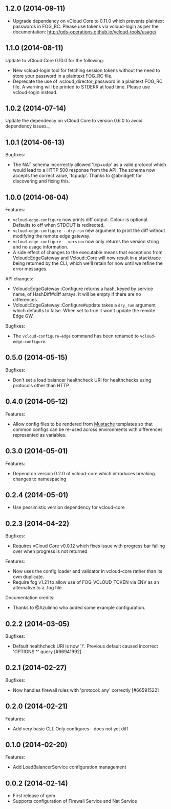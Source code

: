 ## 1.2.0 (2014-09-11)

  - Upgrade dependency on vCloud Core to 0.11.0 which prevents plaintext
    passwords in FOG_RC. Please use tokens via vcloud-login as per
    the documentation: http://gds-operations.github.io/vcloud-tools/usage/

## 1.1.0 (2014-08-11)

Update to vCloud Core 0.10.0 for the following:

  - New vcloud-login tool for fetching session tokens without the need to
    store your password in a plaintext FOG_RC file.
  - Deprecate the use of :vcloud_director_password in a plaintext FOG_RC
    file. A warning will be printed to STDERR at load time. Please use
    vcloud-login instead.

## 1.0.2 (2014-07-14)

Update the dependency on vCloud Core to version 0.6.0 to avoid dependency issues._

## 1.0.1 (2014-06-13)

Bugfixes:

  - The NAT schema incorrectly allowed 'tcp+udp' as a valid protocol which would
  lead to a HTTP 500 response from the API. The schema now accepts the correct value,
  'tcpudp'. Thanks to @abridgett for discovering and fixing this.

## 1.0.0 (2014-06-04)

Features:

  - `vcloud-edge-configure` now prints diff output. Colour is optional.
    Defaults to off when STDOUT is redirected.
  - `vcloud-edge-configure --dry-run` new argument to print the diff without
    modifying the remote edge gateway.
  - `vcloud-edge-configure --version` now only returns the version string
    and no usage information.
  - A side effect of changes to the executable means that exceptions from
    Vcloud::EdgeGateway and Vcloud::Core will now result in a stacktrace
    being returned by the CLI, which we'll retain for now until we refine
    the error messages.

API changes:

  - Vcloud::EdgeGateway::Configure returns a hash, keyed by service name, of
    HashDiff#diff arrays. It will be empty if there are no differences.
  - Vcloud::EdgeGateway::Configure#update takes a `dry_run` argument which
    defaults to false. When set to true it won't update the remote Edge GW.

Bugfixes:

  - The `vcloud-configure-edge` command has been renamed to `vcloud-edge-configure`.

## 0.5.0 (2014-05-15)

Bugfixes:

  - Don't set a load balancer healthcheck URI for healthchecks using protocols other than HTTP

## 0.4.0 (2014-05-12)

Features:

  - Allow config files to be rendered from [Mustache](http://mustache.github.io/)
    templates so that common configs can be re-used across environments with
    differences represented as variables.

## 0.3.0 (2014-05-01)

Features:

  - Depend on version 0.2.0 of vcloud-core which introduces breaking changes to namespacing

## 0.2.4 (2014-05-01)

  - Use pessimistic version dependency for vcloud-core

## 0.2.3 (2014-04-22)

Bugfixes:

  - Requires vCloud Core v0.0.12 which fixes issue with progress bar falling over when progress is not returned

Features:

  - Now uses the config loader and validator in vcloud-core rather than its own duplicate.
  - Require fog v1.21 to allow use of FOG_VCLOUD_TOKEN via ENV as an alternative to a .fog file

Documentation credits:

  - Thanks to @Azulinho who added some example configuration.

## 0.2.2 (2014-03-05)

Bugfixes:

  - Default healthcheck URI is now '/'. Previous default caused incorrect 'OPTIONS *' query [#66941992]

## 0.2.1 (2014-02-27)

Bugfixes:

  - Now handles firewall rules with 'protocol: any' correctly [#66591522]

## 0.2.0 (2014-02-21)

Features:

  - Add very basic CLI. Only configures - does not yet diff

## 0.1.0 (2014-02-20)

Features:

  - Add LoadBalancerService configuration management

## 0.0.2 (2014-02-14)

  - First release of gem
  - Supports configuration of Firewall Service and Nat Service


